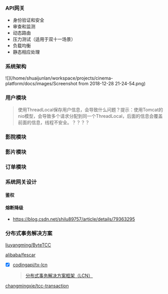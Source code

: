 ### API网关
* 身份验证和安全
* 审查和监测
* 动态路由
* 压力测试（适用于双十一场景）
* 负载均衡
* 静态相应处理

### 系统架构
![](/home/shuaijunlan/workspace/projects/cinema-platform/docs/images/Screenshot from 2018-12-28 21-24-54.png)

### 用户模块
> 使用ThreadLocal保存用户信息，会导致什么问题？提示：使用Tomcat的nio模型，会导致多个请求分配到同一个ThreadLocal，后面的信息会覆盖前面的信息，线程不安全。？？？？
### 影院模块
### 影片模块
### 订单模块


### 系统网关设计

#### 鉴权
#### 熔断降级
* https://blog.csdn.net/shilu89757/article/details/79363295

### 分布式事务解决方案

[liuyangming/ByteTCC](https://github.com/liuyangming/ByteTCC)

[alibaba/fescar](https://github.com/alibaba/fescar)

- [x] [codingapi/tx-lcn](https://github.com/codingapi/tx-lcn)

    > [分布式事务解决方案框架（LCN）](https://www.jianshu.com/p/73beee3c70e9)

[changmingxie/tcc-transaction](https://github.com/changmingxie/tcc-transaction)